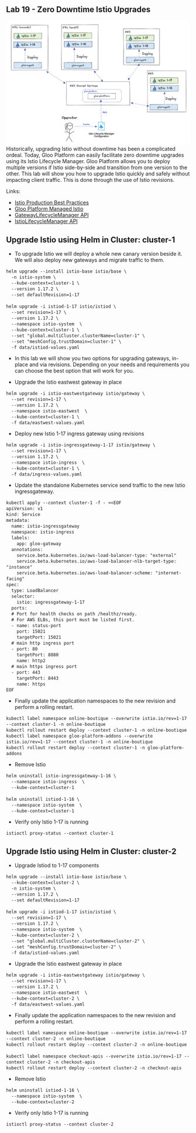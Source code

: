 ## Lab 19 - Zero Downtime Istio Upgrades <a name="lab-19---zero-downtime-istio-upgrades-"></a>


![Upgrade Istio](images/upgrade-istio.png)
Historically, upgrading Istio without downtime has been a complicated ordeal. Today, Gloo Platform can easily facilitate zero downtime upgrades using its Istio Lifecycle Manager. Gloo Platform allows you to deploy multiple versions if Istio side-by-side and transition from one version to the other. 
This lab will show you how to upgrade Istio quickly and safely without impacting client traffic. This is done through the use of Istio revisions. 

Links:
- [Istio Production Best Practices](https://docs.solo.io/gloo-mesh-enterprise/latest/setup/prod/manual/namespaces/)
- [Gloo Platform Managed Istio](https://docs.solo.io/gloo-mesh-enterprise/latest/setup/installation/istio/gm_managed_istio/)
- [GatewayLifecycleManager API](https://docs.solo.io/gloo-mesh-enterprise/latest/reference/api/gateway_lifecycle_manager/)
- [IstioLifecycleManager API](https://docs.solo.io/gloo-mesh-enterprise/latest/reference/api/istio_lifecycle_manager/)
## Upgrade Istio using Helm in Cluster: cluster-1

* To upgrade Istio we will deploy a whole new canary version beside it. We will also deploy new gateways and migrate traffic to them.

```shell
helm upgrade --install istio-base istio/base \
  -n istio-system \
  --kube-context=cluster-1 \
  --version 1.17.2 \
  --set defaultRevision=1-17

helm upgrade -i istiod-1-17 istio/istiod \
  --set revision=1-17 \
  --version 1.17.2 \
  --namespace istio-system  \
  --kube-context=cluster-1 \
  --set "global.multiCluster.clusterName=cluster-1" \
  --set "meshConfig.trustDomain=cluster-1" \
  -f data/istiod-values.yaml
```

* In this lab we will show you two options for upgrading gateways, in-place and via revisions. Depending on your needs and requirements you can choose the best option that will work for you.

* Upgrade the Istio eastwest gateway in place
```shell
helm upgrade -i istio-eastwestgateway istio/gateway \
  --set revision=1-17 \
  --version 1.17.2 \
  --namespace istio-eastwest  \
  --kube-context=cluster-1 \
  -f data/eastwest-values.yaml
```

* Deploy new Istio 1-17 ingress gateway using revisions
```shell
helm upgrade -i istio-ingressgateway-1-17 istio/gateway \
  --set revision=1-17 \
  --version 1.17.2 \
  --namespace istio-ingress  \
  --kube-context=cluster-1 \
  -f data/ingress-values.yaml
```

* Update the standalone Kubernetes service send traffic to the new Istio ingressgateway.
```shell
kubectl apply --context cluster-1 -f - <<EOF
apiVersion: v1
kind: Service
metadata:
  name: istio-ingressgateway
  namespace: istio-ingress
  labels:
    app: gloo-gateway
  annotations:
    service.beta.kubernetes.io/aws-load-balancer-type: "external"
    service.beta.kubernetes.io/aws-load-balancer-nlb-target-type: "instance"
    service.beta.kubernetes.io/aws-load-balancer-scheme: "internet-facing"
spec:
  type: LoadBalancer
  selector:
    istio: ingressgateway-1-17
  ports:
  # Port for health checks on path /healthz/ready.
  # For AWS ELBs, this port must be listed first.
  - name: status-port
    port: 15021
    targetPort: 15021
  # main http ingress port
  - port: 80
    targetPort: 8080
    name: http2
  # main https ingress port
  - port: 443
    targetPort: 8443
    name: https
EOF
```

* Finally update the application namespaces to the new revision and perform a rolling restart.
```shell
kubectl label namespace online-boutique --overwrite istio.io/rev=1-17 --context cluster-1 -n online-boutique
kubectl rollout restart deploy --context cluster-1 -n online-boutique
kubectl label namespace gloo-platform-addons --overwrite istio.io/rev=1-17 --context cluster-1 -n online-boutique
kubectl rollout restart deploy --context cluster-1 -n gloo-platform-addons
```

* Remove Istio 
```shell
helm uninstall istio-ingressgateway-1-16 \
  --namespace istio-ingress  \
  --kube-context=cluster-1

helm uninstall istiod-1-16 \
  --namespace istio-system  \
  --kube-context=cluster-1
```

* Verify only Istio 1-17 is running
```shell
istioctl proxy-status --context cluster-1
```

## Upgrade Istio using Helm in Cluster: cluster-2

* Upgrade Istiod to 1-17 components
```shell
helm upgrade --install istio-base istio/base \
  --kube-context=cluster-2 \
  -n istio-system \
  --version 1.17.2 \
  --set defaultRevision=1-17

helm upgrade -i istiod-1-17 istio/istiod \
  --set revision=1-17 \
  --version 1.17.2 \
  --namespace istio-system  \
  --kube-context=cluster-2 \
  --set "global.multiCluster.clusterName=cluster-2" \
  --set "meshConfig.trustDomain=cluster-2" \
  -f data/istiod-values.yaml

```

* Upgrade the Istio eastwest gateway in place
```shell
helm upgrade -i istio-eastwestgateway istio/gateway \
  --set revision=1-17 \
  --version 1.17.2 \
  --namespace istio-eastwest  \
  --kube-context=cluster-2 \
  -f data/eastwest-values.yaml
```

* Finally update the application namespaces to the new revision and perform a rolling restart.
```shell
kubectl label namespace online-boutique --overwrite istio.io/rev=1-17 --context cluster-2 -n online-boutique
kubectl rollout restart deploy --context cluster-2 -n online-boutique

kubectl label namespace checkout-apis --overwrite istio.io/rev=1-17 --context cluster-2 -n checkout-apis
kubectl rollout restart deploy --context cluster-2 -n checkout-apis
```

* Remove Istio 
```shell
helm uninstall istiod-1-16 \
  --namespace istio-system  \
  --kube-context=cluster-2
```

* Verify only Istio 1-17 is running
```shell
istioctl proxy-status --context cluster-2
```


